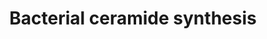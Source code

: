 ---
annotations:
- id: PW:0000010
  parent: classic metabolic pathway
  type: Pathway Ontology
  value: lipid metabolic pathway
authors:
- Conroy lipids
- Egonw
- AlexanderPico
- Eweitz
communities:
- Lipids
description: Bacterial Ceramide Synthesis
last-edited: 2022-07-23
organisms:
- Caulobacter vibrioides
redirect_from:
- /index.php/Pathway:WP5271
- /instance/WP5271
- /instance/WP5271_rr123973
revision: r123973
schema-jsonld:
- '@context': https://schema.org/
  '@id': https://wikipathways.github.io/pathways/WP5271.html
  '@type': Dataset
  creator:
    '@type': Organization
    name: WikiPathways
  description: Bacterial Ceramide Synthesis
  keywords:
  - 3-ketosphinganine
  - Acyl-CoA
  - CerR
  - CoA
  - L-Serine
  - Long-chain FA-CoA Ligase
  - N-acyl-3-oxosphinganine
  - N-acyl-sphinganine
  - Palmitic acid
  - Palmitoyl-CoA
  - SPT
  - bCerS
  license: CC0
  name: Bacterial ceramide synthesis
seo: CreativeWork
title: Bacterial ceramide synthesis
wpid: WP5271
---